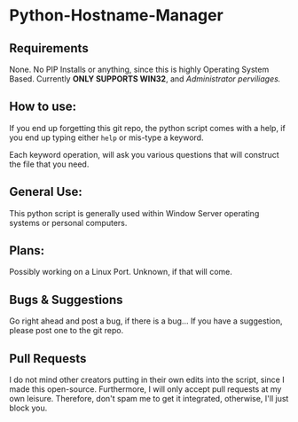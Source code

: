 # Python-Hostname-Manager
## Requirements
None. No PIP Installs or anything, since this is highly Operating System Based.
Currently **ONLY SUPPORTS WIN32**, and *Administrator perviliages.*

## How to use:
If you end up forgetting this git repo, the python script comes with a help, if you end up typing either `help` or mis-type a keyword.

Each keyword operation, will ask you various questions that will construct the file that you need.

## General Use:
This python script is generally used within Window Server operating systems or personal computers.

## Plans:
Possibly working on a Linux Port. Unknown, if that will come.

## Bugs & Suggestions
Go right ahead and post a bug, if there is a bug...
If you have a suggestion, please post one to the git repo.

## Pull Requests
I do not mind other creators putting in their own edits into the script, since I made this open-source. Furthermore, I will only accept pull requests at my own leisure. Therefore, don't spam me to get it integrated, otherwise, I'll just block you.
